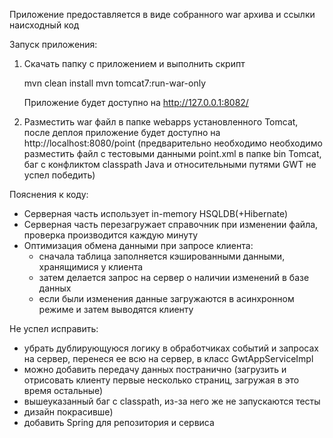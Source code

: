 Приложение предоставляется в виде собранного war архива и ссылки наисходный код

Запуск приложения:

1) Скачать папку с приложением и выполнить скрипт 
   
   mvn clean install
   mvn tomcat7:run-war-only
   
   Приложение будет доступно на http://127.0.0.1:8082/
   
2) Разместить war файл в папке webapps установленного Tomcat, после деплоя приложение будет доступно на http://localhost:8080/point
   (предварительно необходимо необходимо разместить файл с тестовыми данными point.xml в папке bin Tomcat, баг с конфликтом classpath Java и относительными путями GWT не успел победить)

Пояснения к коду:

- Серверная часть использует in-memory HSQLDB(+Hibernate)
- Серверная часть перезагружает справочник при изменении файла, проверка производится каждую минуту
- Оптимизация обмена данными при запросе клиента:
    - сначала таблица заполняется кэшированными данными, хранящимися у клиента
    - затем делается запрос на сервер о наличии изменений в базе данных
    - если были изменения данные загружаются в асинхронном режиме и затем выводятся клиенту 
    
    
 Не успел исправить:
 
- убрать дублирующуюся логику в обработчиках событий и запросах на сервер, перенеся ее всю на сервер, в класс GwtAppServiceImpl
- можно добавить передачу данных постранично (загрузить и отрисовать клиенту первые несколько страниц, загружая в это время остальные)
- вышеуказанный баг с classpath, из-за него же не запускаются тесты
- дизайн покрасивше)  
- добавить Spring для репозитория и сервиса 
  



